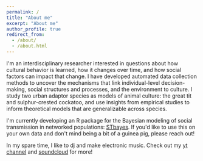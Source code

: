 ```yaml
---
permalink: /
title: "About me"
excerpt: "About me"
author_profile: true
redirect_from:
  - /about/
  - /about.html
---
```


I'm an interdisciplinary researcher interested in questions about how cultural behavior is learned, how it changes over time, and how social factors can impact that change. I have developed automated data collection methods to uncover the mechanisms that link individual-level decision-making, social structures and processes, and the environment to culture. I study two urban adaptor species as models of animal culture: the great tit and sulphur-crested cockatoo, and use insights from empirical studies to inform theoretical models that are generalizable across species. 

I'm currently developing an R package for the Bayesian modeling of social transmission in networked populations: [STbayes](https://github.com/michaelchimento/stbayes). If you'd like to use this on your own data and don't mind being a bit of a guinea pig, please reach out!

In my spare time, I like to dj and make electronic music. Check out my [yt channel](https://youtube.com/@pzzlbox) and [soundcloud](https://soundcloud.com/pzzlebox) for more!
